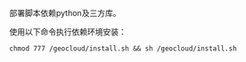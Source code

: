 部署脚本依赖python及三方库。

使用以下命令执行依赖环境安装：

```
chmod 777 /geocloud/install.sh && sh /geocloud/install.sh
```

